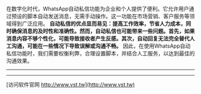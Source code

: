 在数字化时代，WhatsApp自动私信功能为企业和个人提供了便利。它允许用户通过预设的脚本自动发送消息，无需手动操作。这一功能在市场营销、客户服务等领域得到广泛应用。
**自动私信的优点显而易见：提高工作效率，节省人力成本，同时确保消息的及时性和准确性。然而，自动私信也可能带来一些问题。首先，如果消息内容不够个性化，可能导致接收者产生反感。其次，自动回复无法完全替代人工沟通，可能在一些情况下导致误解或沟通不畅。**
因此，在使用WhatsApp自动私信功能时，我们需要权衡利弊，合理设置脚本，并结合人工服务，以达到最佳的沟通效果。

                
                
                
            
**        **
            
                
                
                
                
                
            
**        **
                        
                    

                    
                    
                    
                        
                            
                                
            
                
                    
                
                
                    
                        
                    
                
            

            


[访问软件官网 http://www.vst.tw](http://www.vst.tw)
